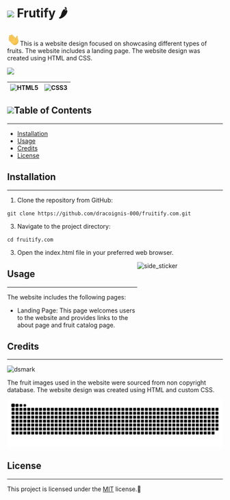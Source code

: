 # <img src="https://media2.giphy.com/media/QssGEmpkyEOhBCb7e1/giphy.gif?cid=ecf05e47a0n3gi1bfqntqmob8g9aid1oyj2wr3ds3mg700bl&rid=giphy.gif" width ="25"> Frutify 🌶️

<img src="https://raw.githubusercontent.com/ABSphreak/ABSphreak/master/gifs/Hi.gif" width="30px">This is a website design focused on showcasing different types of fruits. The website includes a landing page. The website design was created using HTML and CSS.

<img src="https://user-images.githubusercontent.com/73097560/115834477-dbab4500-a447-11eb-908a-139a6edaec5c.gif">

| ![HTML5](https://img.shields.io/badge/html5-%23E34F26.svg?style=for-the-badge&logo=html5&logoColor=white) | ![CSS3](https://img.shields.io/badge/css3-%231572B6.svg?style=for-the-badge&logo=css3&logoColor=white) | 
| --------------------------------------------------------------------------------------------------------- | ------------------------------------------------------------------------------------------------------ |

## <img src="https://media.giphy.com/media/iY8CRBdQXODJSCERIr/giphy.gif" width="30px">Table of Contents
---

-   [Installation](#installation)
-   [Usage](#usage)
-   [Credits](#credits)
-   [License](#license)

## Installation
---

1.  Clone the repository from GitHub:
```
git clone https://github.com/dracoignis-000/fruitify.com.git
```

3.  Navigate to the project directory:

```
cd fruitify.com
```

3.  Open the index.html file in your preferred web browser.

<img align="right" width=200px height=200px alt="side_sticker" src="https://media.giphy.com/media/TEnXkcsHrP4YedChhA/giphy.gif" />

## Usage
---

The website includes the following pages:

-   Landing Page: This page welcomes users to the website and provides links to the about page and fruit catalog page.



## Credits
---
<div align="left"><img alt="dsmark" height="37px" width="40px" src="https://c.tenor.com/P7zWdgA3E2EAAAAi/spunchbob-the-g.gif"></img>

The fruit images used in the website were sourced from non copyright database. The website design was created using HTML and custom CSS.

  <p align="center">
  <img src="https://github.com/DHANOLA/DHANOLA/raw/output/github-contribution-grid-snake.svg" alt="snake"></center>

## License
---

This project is licensed under the [MIT](https://opensource.org/licenses/MIT) license.